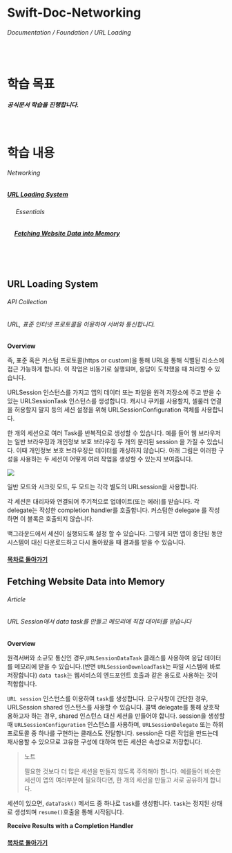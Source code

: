 <!-- Swift-Study-Networking -->
# Swift-Doc-Networking
###### Documentation / Foundation / URL Loading 

<br/>

<!-- 학습 목표 -->
# 학습 목표
##### 공식문서 학습을 진행합니다.

<br/>
    
<!-- 학습 내용 목차 -->
# 학습 내용
###### Networking
##### [URL Loading System](#URL-Loading-System)

###### &nbsp;&nbsp;&nbsp;&nbsp; Essentials
##### &nbsp;&nbsp;&nbsp;&nbsp; [Fetching Website Data into Memory](#Fetching-Website-Data-into-Memory)
<!-- ##### &nbsp;&nbsp;&nbsp;&nbsp; [Analyzing HTTP Traffic with Instruments](#Analyzing-HTTP-Traffic-with-Instruments) -->

<br/><br/>

<!-- 학습 내용 -->
#
## URL Loading System
###### API Collection
###### URL, 표준 인터넷 프로토콜을 이용하여 서버와 통신합니다.

**Overview**

즉, 표준 혹은 커스텀 프로토콜(https or custom)을 통해 URL을 통해 식별된 리소스에 접근 가능하게 합니다. 이 작업은 비동기로 실행되며, 응답이 도착했을 때 처리할 수 있습니다.

URLSession 인스턴스를 가지고 앱의 데이터 또는 파일을 원격 저장소에 주고 받을 수 있는 URLSessionTask 인스턴스를 생성합니다. 캐시나 쿠키를 사용할지, 셀룰러 연결을 허용할지 말지 등의 세션 설정을 위해 URLSessionConfiguration 객체를 사용합니다.

한 개의 세션으로 여러 Task를 반복적으로 생성할 수 있습니다. 예를 들어 웹 브라우저는 일반 브라우징과 개인정보 보호 브라우징 두 개의 분리된 session 을 가질 수 있습니다. 이때 개인정보 보호 브라우징은 데이터를 캐싱하지 않습니다. 아래 그림은 이러한 구성을 사용하는 두 세션이 어떻게 여러 작업을 생성할 수 있는지 보여줍니다.

![](https://i.imgur.com/0KUvobT.png)

일반 모드와 시크릿 모드, 두 모드는 각각 별도의 URLsession을 사용합니다.

각 세션은 대리자와 연결되어 주기적으로 업데이트(또는 에러)를 받습니다. 각 delegate는 작성한 completion handler를 호출합니다. 커스텀한 delegate 를 작성하면 이 블록은 호출되지 않습니다.

백그라운드에서 세션이 실행되도록 설정 할 수 있습니다. 그렇게 되면 앱이 중단된 동안 시스템이 대신 다운로드하고 다시 돌아왔을 때 결과를 받을 수 있습니다.

#### [목차로 돌아가기](#학습-내용)

## Fetching Website Data into Memory
###### Article
###### URL Session에서 data task를 만들고 메모리에 직접 데이터를 받습니다 

**Overview**

원격서버와 소규모 통신인 경우,`URLSessionDataTask` 클래스를 사용하여 응답 데이터를 메모리에 받을 수 있습니다.(반면 `URLSessionDownloadTask`는 파일 시스템에 바로 저장합니다) `data task`는 웹서비스의 엔드포인트 호출과 같은 용도로 사용하는 것이 적합합니다.

`URL session` 인스턴스를 이용하여 `task`를 생성합니다. 요구사항이 간단한 경우, URLSession shared 인스턴스를 사용할 수 있습니다. 콜백 delegate를 통해 상호작용하고자 하는 경우, shared 인스턴스 대신 세션을 만들어야 합니다. session을 생성할 때 `URLSessionConfiguration` 인스턴스를 사용하며, `URLSessionDelegate` 또는 하위 프로토콜 중 하나를 구현하는 클래스도 전달합니다. session은 다른 작업을 만드는데 재사용할 수 있으므로 고유한 구성에 대하여 만든 세션은 속성으로 저장합니다.

> 노트
> 
> 필요한 것보다 더 많은 세션을 만들지 않도록 주의해야 합니다. 예를들어 비슷한 세션이 앱의 여러부분에 필요하다면, 한 개의 세션을 만들고 서로 공유하게 합니다.

세션이 있으면, `dataTask()` 메서드 중 하나로 `task`를 생성합니다. `task`는 정지된 상태로 생성되며 `resume()`호출을 통해 시작됩니다.

**Receive Results with a Completion Handler**



#### [목차로 돌아가기](#학습-내용)


<!-- 
## 제목
###### 카테고리
###### 부제
내용

**개요**
#### [목차로 돌아가기](#학습-내용)
 -->
